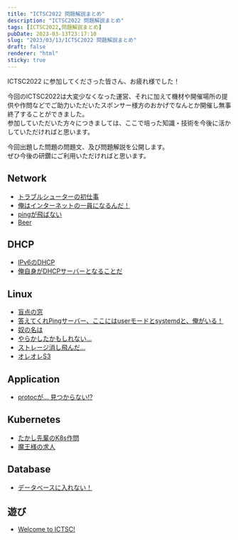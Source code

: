 ```yaml
---
title: "ICTSC2022 問題解説まとめ"
description: "ICTSC2022 問題解説まとめ"
tags: [ICTSC2022,問題解説まとめ]
pubDate: 2023-03-13T23:17:10
slug: "2023/03/13/ICTSC2022 問題解説まとめ"
draft: false
renderer: "html"
sticky: true
---
```



<p> ICTSC2022  に参加してくださった皆さん、お疲れ様でした！ </p>



<p>今回のICTSC2022は大変少なくなった運営、それに加えて機材や開催場所の提供や作問などでご助力いただいたスポンサー様方のおかげでなんとか開催し無事終了することができました。<br>参加していただいた方々につきましては、ここで培った知識・技術を今後に活かしていただければと思います。 </p>



<p> 今回出題した問題の問題文、及び問題解説を公開します。<br>ぜひ今後の研鑽にご利用いただければと思います。 </p>



<h2>Network</h2>



<ul>
<li><a href="https://blog.icttoracon.net/?p=3864" data-type="URL">トラブルシューターの初仕事 </a></li>



<li><a href="https://blog.icttoracon.net/?p=3693" data-type="URL" data-id="https://blog.icttoracon.net/?p=3693">俺はインターネットの一員になるんだ！ </a></li>



<li><a href="https://blog.icttoracon.net/?p=3644" data-type="URL" data-id="https://blog.icttoracon.net/?p=3644">pingが飛ばない</a> </li>



<li><a href="https://blog.icttoracon.net/?p=3877">Beer</a> </li>
</ul>



<h2>DHCP</h2>



<ul>
<li>  <a href="https://blog.icttoracon.net/?p=3646" data-type="URL" data-id="https://blog.icttoracon.net/?p=3646">IPv6のDHCP</a> </li>



<li> <a href="https://blog.icttoracon.net/?p=3686" data-type="URL" data-id="https://blog.icttoracon.net/?p=3686">俺自身がDHCPサーバーとなることだ</a> </li>
</ul>



<h2>Linux</h2>



<ul>
<li>  <a href="https://blog.icttoracon.net/?p=3588" data-type="URL" data-id="https://blog.icttoracon.net/?p=3588">盲点の窓</a> </li>



<li> <a href="https://blog.icttoracon.net/?p=3597">答えてくれPingサーバー、ここにはuserモードとsystemdと、俺がいる！</a> </li>



<li> <a href="https://blog.icttoracon.net/?p=3685" data-type="URL" data-id="https://blog.icttoracon.net/?p=3685">奴の名は</a> </li>



<li> <a href="https://blog.icttoracon.net/?p=3861">やらかしたかもしれない&#8230;</a> </li>



<li> <a href="https://blog.icttoracon.net/?p=3873">ストレージ消し飛んだ&#8230;</a> </li>



<li> <a href="https://blog.icttoracon.net/?p=3700" data-type="URL" data-id="https://blog.icttoracon.net/?p=3700">オレオレS3</a> </li>
</ul>



<h2>Application</h2>



<ul>
<li> <a href="https://blog.icttoracon.net/?p=3587">protocが… 見つからない⁉︎ </a></li>
</ul>



<h2> Kubernetes </h2>



<ul>
<li><a href="https://blog.icttoracon.net/?p=3604" data-type="URL" data-id="https://blog.icttoracon.net/?p=3604">たかし先輩のK8s作問</a> </li>



<li><a href="https://blog.icttoracon.net/?p=3655" data-type="URL" data-id="https://blog.icttoracon.net/?p=3655">魔王様の求人</a> </li>
</ul>



<h2> Database </h2>



<ul>
<li>  <a href="https://blog.icttoracon.net/?p=3790" data-type="URL" data-id="https://blog.icttoracon.net/?p=3790">データベースに入れない！</a> </li>
</ul>



<h2> 遊び </h2>



<ul>
<li>   <a href="https://blog.icttoracon.net/?p=3612" data-type="URL" data-id="https://blog.icttoracon.net/?p=3612">Welcome to ICTSC!</a>  </li>
</ul>



<p></p>
